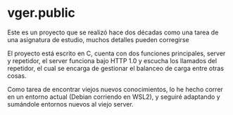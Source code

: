 # vger.public

Este es un proyecto que se realizó hace dos décadas como una tarea de una asignatura de estudio, muchos detalles pueden corregirse

El proyecto está escrito en C, cuenta con dos funciones principales, server y repetidor, el server funciona bajo HTTP 1.0 y escucha los llamados del repetidor, el cual se encarga de gestionar el balanceo de carga entre otras cosas.

Como tarea de encontrar viejos nuevos conocimientos, lo he hecho correr en un entorno actual (Debian corriendo en WSL2), y seguiré adaptando y sumándole entornos nuevos al viejo server.


